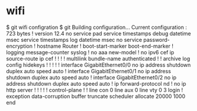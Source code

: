 # wifi
$ git wifi configration
$ git Building configuration...
Current configuration : 723 bytes
!
version 12.4
no service pad
service timestamps debug datetime msec
service timestamps log datetime msec
no service password-encryption
!
hostname Router
!
boot-start-marker
boot-end-marker
!
logging message-counter syslog
!
no aaa new-model
!
no ipv6 cef
ip source-route
ip cef
!
!
!
!
multilink bundle-name authenticated
!
!
archive
log config
hidekeys
!
!
!
!
!
interface GigabitEthernet0/0
no ip address
shutdown
duplex auto
speed auto
!
interface GigabitEthernet0/1
no ip address
shutdown
duplex auto
speed auto
!
interface GigabitEthernet0/2
no ip address
shutdown
duplex auto
speed auto
!
ip forward-protocol nd
!
no ip http server
!
!
!
!
!
control-plane
!
!
line con 0
line aux 0
line vty 0 3
login
!
exception data-corruption buffer truncate
scheduler allocate 20000 1000
end
